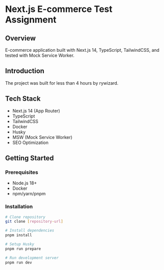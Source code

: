 # Next.js E-commerce Test Assignment

## Overview

E-commerce application built with Next.js 14, TypeScript, TailwindCSS, and tested with Mock Service Worker.

## Introduction

The project was built for less than 4 hours by rywizard.

## Tech Stack

- Next.js 14 (App Router)
- TypeScript
- TailwindCSS
- Docker
- Husky
- MSW (Mock Service Worker)
- SEO Optimization

## Getting Started

### Prerequisites

- Node.js 18+
- Docker
- npm/yarn/pnpm

### Installation

```bash
# Clone repository
git clone [repository-url]

# Install dependencies
pnpm install

# Setup Husky
pnpm run prepare

# Run development server
pnpm run dev
```
